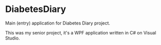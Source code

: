 # DiabetesDiary

Main (entry) application for Diabetes Diary project.

This was my senior project, it's a WPF application written in C# on Visual Studio.
